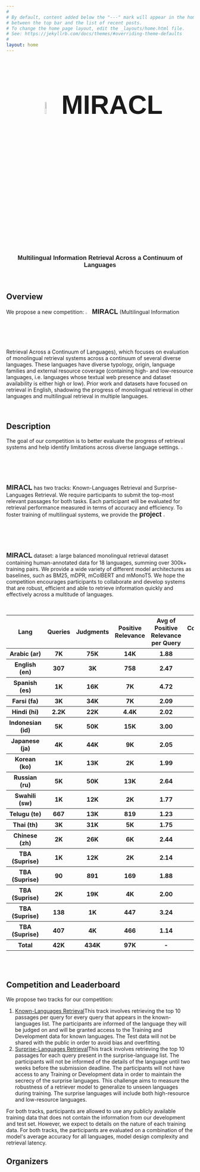 ```yaml
---
#
# By default, content added below the "---" mark will appear in the home page
# between the top bar and the list of recent posts.
# To change the home page layout, edit the _layouts/home.html file.
# See: https://jekyllrb.com/docs/themes/#overriding-theme-defaults
#
layout: home
---
```

<div style="font-family: 'Source Sans Pro', sans-serif; background: url('/images/banner_no_text.png') no-repeat; background-size: cover; user-select: none;">
	<center>
		<h2 style="font-size: 70px" class="blackpar_title" ><img class="column" width="9%" src="/images/raising_hands.PNG"> MIRACL </h2>
		<h3 class="blackpar_title">Multilingual Information Retrieval Across a Continuum of Languages</h3>
	</center>
</div>
<br>
<h2 class="blackpar_title" id="overview">Overview</h2>
<p>
We propose a new competition: <b style="font-family: 'Source Sans Pro', sans-serif; font-size: 18px"><img class="column" width="2.5%" src="/images/raising_hands.PNG"> MIRACL</b> (Multilingual Information Retrieval Across a Continuum of Languages), which focuses on evaluation of monolingual retrieval systems across a continuum of several diverse languages. These languages have diverse typology, origin, language families and external resource coverage (containing high- and low-resource languages, i.e. languages whose textual web presence and dataset availability is either high or low). 
Prior work and datasets have focused on retrieval in English, shadowing the progress of monolingual retrieval in other languages and multilingual retrieval in multiple languages. 
</p>
<br>
<h2 class="blackpar_title" id="description">Description</h2>
<p>
The goal of our competition is to better evaluate the progress of retrieval systems and help identify limitations across diverse language settings. 
<b style="font-family: 'Source Sans Pro', sans-serif; font-size: 18px"><img class="column" width="2.5%" src="/images/raising_hands.PNG"> MIRACL</b> has two tracks: Known-Languages Retrieval and Surprise-Languages Retrieval. We require participants to submit the top-most relevant passages for both tasks. Each participant will be evaluated for retrieval performance measured in terms of accuracy and efficiency. 
To foster training of multilingual systems, we provide the <b style="font-family: 'Source Sans Pro', sans-serif; font-size: 18px">project <img class="column" width="2.5%" src="/images/raising_hands.PNG"> MIRACL</b> dataset: a large balanced monolingual retrieval dataset containing human-annotated data for 18 languages, summing over 300k+ training pairs.
We provide a wide variety of different model architectures as baselines, such as BM25, mDPR, mColBERT and mMonoT5. We hope the competition encourages participants to collaborate and develop systems that are robust, efficient and able to retrieve
information quickly and effectively across a multitude of languages.
</p>
<br/>
<table>
  <tr>
    <th><b>Lang</b></th>
    <th><b>Queries</b></th>
    <th><b>Judgments</b></th>
    <th><b>Positive Relevance</b></th>
    <th><b>Avg of Positive Relevance per Query</b></th>
    <th><b>Collection Size</b></th>
  </tr>
  	<th>Arabic (ar)</th>
    <th>7K</th>
    <th>75K</th>
    <th>14K </th>
    <th>1.88 </th>
    <th>2M</th>
  </tr>
  <tr>
    <th>English (en)</th>
    <th>307  </th>
    <th>3K </th>
    <th>758</th>
    <th>2.47 </th>
    <th>32K</th>
  </tr>
  <tr>
    <th>Spanish (es)</th>
    <th>1K</th>
    <th>16K</th>
    <th>7K </th>
    <th>4.72 </th>
    <th>10M</th>
  </tr>
  <tr>
    <th>Farsi (fa)</th>
    <th>3K</th>
    <th>34K</th>
    <th>7K  </th>
    <th>2.09 </th>
    <th>2M</th>
  </tr>
  <tr>
    <th>Hindi (hi)</th>
    <th>2.2K</th>
    <th>22K</th>
    <th>4.4K  </th>
    <th>2.02 </th>
    <th>506K</th>
  </tr>
  <tr>
    <th>Indonesian (id)</th>
    <th>5K</th>
    <th>50K</th>
    <th>15K </th>
    <th>3.00 </th>
    <th>479K</th>
  </tr>
  <tr>
    <th>Japanese (ja)</th>
    <th>4K</th>
    <th>44K</th>
    <th>9K  </th>
    <th>2.05 </th>
    <th>6M</th>
  </tr>
  <tr>
    <th>Korean (ko)</th>
    <th>1K</th>
    <th>13K</th>
    <th>2K  </th>
    <th>1.99 </th>
    <th>1M</th>
  </tr>
  <tr>
    <th>Russian (ru)</th>
    <th>5K</th>
    <th>50K</th>
    <th>13K</th>
    <th>2.64</th>
    <th>9M</th>
  </tr>
  <tr>
    <th>Swahili (sw)</th>
    <th>1K</th>
    <th>12K</th>
    <th>2K</th>
    <th>1.77</th>
    <th>131K</th>
  </tr>
  <tr>
    <th>Telugu (te)</th>
    <th>667</th>
    <th>13K</th>
    <th>819</th>
    <th>1.23</th>
    <th>518K</th>
  </tr>
  <tr>
    <th>Thai (th)</th>
    <th>3K</th>
    <th>31K</th>
    <th>5K  </th>
    <th>1.75 </th>
    <th>542K</th>
  </tr>
  <tr>
    <th>Chinese (zh)</th>
    <th>2K</th>
    <th>26K</th>
    <th>6K  </th>
    <th>2.44 </th>
    <th>4M</th>
  </tr>
  <tr>
    <th>TBA (Suprise)</th>
    <th>1K</th>
    <th>12K</th>
    <th>2K  </th>
    <th>2.14 </th>
    <th>297K</th>
  </tr>
  <tr>
    <th>TBA (Suprise)</th>
    <th>90   </th>
    <th>891   </th>
    <th>169</th>
    <th>1.88 </th>
    <th>15M</th>
  </tr>
  <tr>
    <th>TBA (Suprise)</th>
    <th>2K</th>
    <th>19K</th>
    <th>4K  </th>
    <th>2.00 </th>
    <th>1M</th>
  </tr>
  <tr>
    <th>TBA (Suprise)</th>
    <th>138  </th>
    <th>1K </th>
    <th>447</th>
    <th>3.24 </th>
    <th>14K</th>
  </tr>
  <tr>
    <th>TBA (Suprise)</th>
    <th>407  </th>
    <th>4K </th>
    <th>466</th>
    <th>1.14 </th>
    <th>49K</th>
  </tr>
  <tr>
    <th>Total</th>
    <th>42K</th>
    <th>434K</th>
    <th>97K</th>
    <th>-</th>
    <th>105M</th>
  </tr>
</table>
<br/>
<br/>
<h2 class="blackpar_title" id="leaderboard">Competition and Leaderboard</h2>
<p>
We propose two tracks for our competition: <ol>
	<li> <a class="nav-link " aria-current="page" href="https://eval.ai/" target="_blank">Known-Languages Retrieval</a>This track involves retrieving the top 10 passages per query for every query that appears in the known-languages list. The participants are informed of the language they will be judged on and will be granted access to the Training and Development data for known languages. The Test data will not be shared with the public in order to avoid bias and overfitting.</li> 
	<li> <a class="nav-link " aria-current="page" href="https://eval.ai/" target="_blank">Surprise-Languages Retrieval</a>This track involves retrieving the top 10 passages for each query present in the surprise-language list. The participants will not be informed of the details of the language until two weeks before the submission deadline. The participants will not have access to any Training or Development data in order to maintain the secrecy of the surprise languages. This challenge aims to measure the robustness of a retriever model to generalize to unseen languages during training. The surprise languages will include both high-resource and low-resource languages.</li>
</ol>
</p>
<p>
For both tracks, participants are allowed to use any publicly available training data that does not contain the information from our development and test set. However, we expect to details on the nature of each training data.
For both tracks, the participants are evaluated on a combination of the model's average accuracy for all languages, model design complexity and retrieval latency.
</p>
<h2 class="blackpar_title" id="organizers">Organizers</h2>
<div class="row_perso">
	<p>
		<!-- {% include organizers.html %} -->
	</p>
</div>
